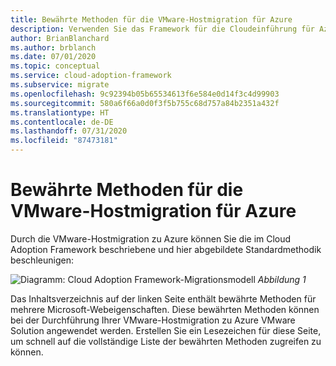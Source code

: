 ```yaml
---
title: Bewährte Methoden für die VMware-Hostmigration für Azure
description: Verwenden Sie das Framework für die Cloudeinführung für Azure, um sich mit den bewährten Methoden für die VMware-Hostmigration vertraut zu machen, mit denen die Komplexität reduziert und der Migrationsprozess standardisiert wird.
author: BrianBlanchard
ms.author: brblanch
ms.date: 07/01/2020
ms.topic: conceptual
ms.service: cloud-adoption-framework
ms.subservice: migrate
ms.openlocfilehash: 9c92394b05b65534613f6e584e0d14f3c4d99903
ms.sourcegitcommit: 580a6f66a0d0f3f5b755c68d757a84b2351a432f
ms.translationtype: HT
ms.contentlocale: de-DE
ms.lasthandoff: 07/31/2020
ms.locfileid: "87473181"
---
```

# <a name="vmware-host-migration-best-practices-for-azure"></a>Bewährte Methoden für die VMware-Hostmigration für Azure

Durch die VMware-Hostmigration zu Azure können Sie die im Cloud Adoption Framework beschriebene und hier abgebildete Standardmethodik beschleunigen:

![Diagramm: Cloud Adoption Framework-Migrationsmodell](../../_images/migrate/methodology.png)
*Abbildung 1*

Das Inhaltsverzeichnis auf der linken Seite enthält bewährte Methoden für mehrere Microsoft-Webeigenschaften. Diese bewährten Methoden können bei der Durchführung Ihrer VMware-Hostmigration zu Azure VMware Solution angewendet werden. Erstellen Sie ein Lesezeichen für diese Seite, um schnell auf die vollständige Liste der bewährten Methoden zugreifen zu können.
